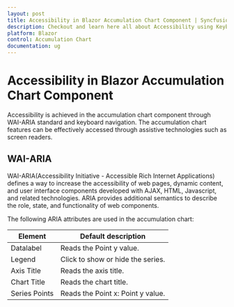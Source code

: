 ```yaml
---
layout: post
title: Accessibility in Blazor Accumulation Chart Component | Syncfusion
description: Checkout and learn here all about Accessibility using Keyboard navigation in Syncfusion Blazor Accumulation Chart component and more.
platform: Blazor
control: Accumulation Chart
documentation: ug
---
```


# Accessibility in Blazor Accumulation Chart Component

Accessibility is achieved in the accumulation chart component through WAI-ARIA standard and keyboard navigation. The accumulation chart features can be effectively accessed through assistive technologies such as screen readers.

## WAI-ARIA

WAI-ARIA(Accessibility Initiative - Accessible Rich Internet Applications) defines a way to increase the accessibility of web pages, dynamic content, and user interface components developed with AJAX, HTML, Javascript, and related technologies. ARIA provides additional semantics to describe the role, state, and functionality of web components.

The following ARIA attributes are used in the accumulation chart:

Element |Default description
-----|-----
Datalabel |Reads the Point y value.
Legend |Click to show or hide the series.
Axis Title |Reads the axis title.
Chart Title |Reads the chart title.
Series Points |Reads the Point x: Point y value.

